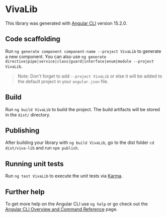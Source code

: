 # VivaLib

This library was generated with [Angular CLI](https://github.com/angular/angular-cli) version 15.2.0.

## Code scaffolding

Run `ng generate component component-name --project VivaLib` to generate a new component. You can also use `ng generate directive|pipe|service|class|guard|interface|enum|module --project VivaLib`.
> Note: Don't forget to add `--project VivaLib` or else it will be added to the default project in your `angular.json` file. 

## Build

Run `ng build VivaLib` to build the project. The build artifacts will be stored in the `dist/` directory.

## Publishing

After building your library with `ng build VivaLib`, go to the dist folder `cd dist/viva-lib` and run `npm publish`.

## Running unit tests

Run `ng test VivaLib` to execute the unit tests via [Karma](https://karma-runner.github.io).

## Further help

To get more help on the Angular CLI use `ng help` or go check out the [Angular CLI Overview and Command Reference](https://angular.io/cli) page.
